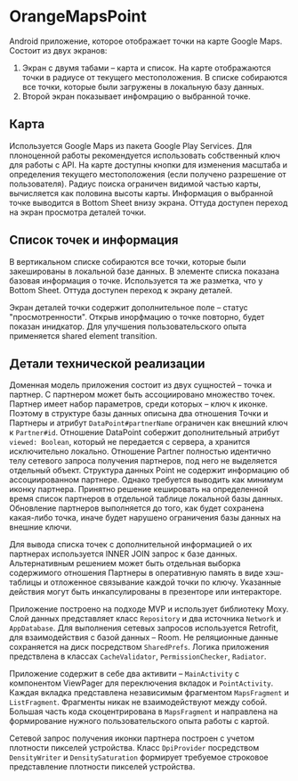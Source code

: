# OrangeMapsPoint

Android приложение, которое отображает точки на карте Google Maps. Состоит из двух экранов:

1. Экран с двумя табами – карта и список.
На карте отображаются точки в радиусе от текущего местоположения.
В списке собираются все точки, которые были загружены в локальную базу данных.
1. Второй экран показывает инфомрацию о выбранной точке.

## Карта

Используется Google Maps из пакета Google Play Services. Для плоноценной работы рекомендуется
использовать собственный ключ для работы с API. На карте доступны кнопки для изменения масштаба и
определения текущего местоположения (если получено разрешение от пользователя).
Радиус поиска ограничен видимой частью карты, вычисляется как половина высоты карты.
Информация о выбранной точке выводится в Bottom Sheet внизу экрана.
Оттуда доступен переход на экран просмотра деталей точки.

## Список точек и информация

В вертикальном списке собираются все точки, которые были закешированы в локальной базе данных.
В элементе списка показана базовая информация о точке. Используется та же разметка, что у Bottom Sheet.
Оттуда доступен переход к экрану деталей.

Экран деталей точки содержит дополнительное поле – статус "просмотренности".
Открыв инорфмацию о точке повторно, будет показан инидкатор. Для улучшения пользовательского опыта
применяется shared element transition.

## Детали технической реализации

Доменная модель приложения состоит из двух сущностей – точка и партнер.
С партнером может быть ассоциировано множество точек.
Партнер имеет набор параметров, среди которых – ключ к иконке.
Поэтому в структуре базы данных описына два отношения Точки и Партнеры
и атрибут `DataPoint#partnerName` ограничен как внешний ключ к `Partner#id`.
Отношение DataPoint собержит дополнительный атрибут `viewed: Boolean`, который не передается с сервера,
а хранится исключительно локально. Отношение Partner полностью идентично телу сетевого запроса
получения партнеров, под него не выделяется отдельный объект.
Структура данных Point не содержит информацию об ассоциированном партнере.
Однако требуется выводить как минимум иконку партнера. Принятно решение кешировать
на определенной время список партнеров в отдельной таблице локальной базы данных.
Обновление партнеров выполняется до того, как будет сохранена какая-либо точка, иначе будет
нарушено ограничения базы данных на внешние ключи.

Для вывода списка точек с дополнительной информацией о их партнерах используется INNER JOIN запрос к
базе данных. Альтернативным решением может быть отдельная выборка содержимого отношения Партнеры
в оперативную память в виде хэш-таблицы и отложенное связывание каждой точки по ключу.
Указанные действия могут быть инкапсулированы в презенторе или интеракторе.

Приложение построено на подходе MVP и использует библиотеку Moxy.
Слой данных представляет класс `Repository` и два источника `Network` и `AppDatabase`.
Для выполнения сетевых запросов используется Retrofit, для взаимодействия с базой данных – Room.
Не реляционные данные сохраняется на диск посредством `SharedPrefs`.
Логика приложения предствлена в классах `CacheValidator`, `PermissionChecker`, `Radiator`.

Приложение содержит в себе два активити –
`MainActivity` с компонентом ViewPager для переключения вкладок и `PointActivity`.
Каждая вкладка представлена независимым фрагментом `MapsFragment` и `ListFragment`.
Фрагменты никак не взаимодействуют между собой.
Большая часть кода скоцентрирована в `MapsFragment` и направлена на формирование
нужного пользовательского опыта работы с картой.

Сетевой запрос получения иконки партнера построен с учетом плотности пикселей устройства.
Класс `DpiProvider` посредством `DensityWriter` и `DensitySaturation` формирует требуемое строковое
представление плотности пикселей устройства.